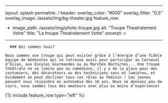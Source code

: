 ---
layout: splash
permalink: /
header:
  overlay_color: "#000"
  overlay_filter: "0.5"
  overlay_image: /assets/img/bg-theater.jpg
feature_row:
  - image_path: /assets/img/photo-troupe.jpg
    alt: "Troupe Theatralement Votre"
    title: "La troupe Theatralement Votre"
    excerpt: >
 ---   
      ### Qui sommes nous?
    
    Nous sommes une troupe qui peut exister grâce à l’énergie d’une fidèle équipe de bénévoles qui se retrouve aussi pour participer au Carnaval d’Évian, aux Escales Gourmandes ou au Marchés Nocturnes... Une troupe théâtrale ne se limite pas au comédiens, il y a de la place pour des costumiers, des décorateurs ou des techniciens sons et lumières… et évidement on peut décliner tous ces rôles au féminin ! Les jeunes peuvent nous rejoindre en autonomie dès 16 ans. Nous ne donnons pas de cours, nous sommes tous des amateurs avec plus ou moins d’expérience!
    

{% include feature_row type="left" %}

